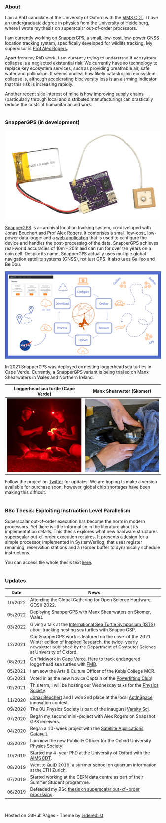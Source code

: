 ### About
I am a PhD candidate at the University of Oxford with the [AIMS CDT](https://aims.robots.ox.ac.uk/). I have an undergraduate degree in physics from the University of Heidelberg, where I wrote my thesis on superscalar out-of-order processors. <br>

I am currently working on [SnapperGPS](https://twitter.com/SnapperGPS), a small, low-cost, low-power GNSS location tracking system, specifically developed for wildlife tracking. My supervisor is [Prof Alex Rogers](http://www.cs.ox.ac.uk/people/alex.rogers/). <br>

Apart from my PhD work, I am currently trying to understand if ecosystem collapse is a neglected existential risk. We currently have no technology to replace key ecosystem services, such as providing breathable air, safe water and pollination. It seems unclear how likely catastrophic ecosystem collapse is, although accelerating biodiversity loss is an alarming indicator that this risk is increasing rapidly. <br>

Another recent side interest of mine is how improving supply chains (particularly through local and distributed manufacturing) can drastically reduce the costs of humanitarian aid work. <br><br>

### SnapperGPS (in development)
![SnapperGPS](./images/snappergps.png)

[SnapperGPS](https://twitter.com/SnapperGPS) is an archival location tracking system, co-developed with Jonas Beuchert and Prof Alex Rogers. It comprises a small, low-cost, low-power data logger and a [web application](https://snapper-gps.herokuapp.com/) that is used to configure the device and handles the post-processing of the data. SnapperGPS achieves real-world accuracies of 10m - 20m and can run for over ten years on a coin cell. Despite its name, SnapperGPS actually uses multiple global navigation satellite systems (GNSS), not just GPS. It also uses Galileo and BeiDou. <br>

![SnapperGPS](./images/slide.png)

In 2021 SnapperGPS was deployed on nesting loggerhead sea turtles in Cape Verde. Currently, a SnapperGPS variant is being trialled on Manx Shearwaters in Wales and Northern Ireland. <br>

Loggerhead sea turtle (Cape Verde)     | Manx Shearwater (Skomer)
:-------------------------:|:-------------------------:
![](./images/turtle.jpg)  |  ![](./images/bird.jpg)

Follow the project on [Twitter](https://twitter.com/SnapperGPS) for updates. We are hoping to make a version available for purchase soon, however, global chip shortages have been making this difficult. <br><br>


<!-- ### Oxford University Powerlifting Club
I am currently the Novice Captain for the [Oxford University Powerlifting Club](https://www.ouplc.co.uk/). If you are interested in getting started with lifting heavy weights, get in touch! <br>
When gyms closed, most of us couldn't train the way we wanted to. To make it through all those months, I started a weekly movie night for fellow lifters to hang out and watch silly strength sport related movies. Send me a message if you would like an invite to the WhatsApp group. <br> -->

<!-- ### Oxford University Physics Society
The [Oxford University Physics Society](https://oxford-physsoc.com/) organises talks, extracurricular classes and socials for anyone interested physics and its many applications. I am now the society's Media Officer after being the Publicity Officer for a year. You might know me as the occasional host of our Wednesday talks during the pandemic. <br>
Stay up to date on our events with our [facebook page](https://www.facebook.com/physsoc) or join our mailing list on our [website](https://oxford-physsoc.com/) to become a physics phriend! I also launched our [online store](https://shop.spreadshirt.co.uk/ou-physics-society-stash/all) for all your stash needs. <br> -->

### BSc Thesis: Exploiting Instruction Level Parallelism
Superscalar out-of-order execution has become the norm in modern processors. Yet there is little information in the literature about its implementation details. This thesis explores what new hardware structures superscalar out-of-order execution requires. It presents a design for a simple processor, implemented in SystemVerilog, that uses register renaming, reservation stations and a reorder buffer to dynamically schedule instructions. <br>

You can access the whole thesis text [here](https://raw.githubusercontent.com/amanda-matthes/amanda-matthes.github.io/master/docs/bachelor.pdf). <br><br>


### Updates

| Date          |News                                                                               |
|---------------|-----------------------------------------------------------------------------------|
| 10/2022       | Attending the Global Gathering for Open Science Hardware, GOSH 2022.              |
| 05/2022       | Deploying SnapperGPS with Manx Shearwaters on Skomer, Wales.                      |
| 03/2022       | Giving a talk at the [International Sea Turtle Symposium (ISTS)](https://www.ists40perth.com.au/) about tracking nesting sea turtles with SnapperGSP.|
| 12/2021       | Our SnapperGPS work is featured on the cover of the 2021 Winter edition of [Inspired Research](https://www.cs.ox.ac.uk/news-events/inspiredresearch.html), the twice-yearly newsletter published by the Department of Computer Science at University of Oxford.|
| 08/2021       | On fieldwork in Cape Verde. Here to track endangered loggerhead sea turtles with [FMB](https://fmb-maio.org/).|
| 05/2021       | I am now the Arts & Culture Officer of the Keble College MCR.                     |
| 05/2021       | Voted in as the new Novice Captain of the [Powerlifting Club](https://www.ouplc.co.uk/)!|
| 02/2021       | This term, I will be hosting our Wednesday talks for the [Physics Society](https://oxford-physsoc.com/).|
| 11/2020       | [Jonas Beuchert](http://users.ox.ac.uk/~kell5462/) and I won 2nd place at the local [ActInSpace](https://actinspace.org/) innovation contest.|
| 09/2020       | The OU Physics Society is part of the inaugural [Varsity Sci](https://fb.me/e/45U1Q5Ntf).|
| 07/2020       | Began my second mini-project with Alex Rogers on Snapshot GPS receivers.          |
| 04/2020       | Began a 10-week project with the [Satellite Applications Catapult](https://sa.catapult.org.uk/).|
| 03/2020       | I am now the new Publicity Officer for the Oxford University Physics Society!     |
| 10/2019       | Started my 4-year PhD at the University of Oxford with the [AIMS CDT](https://aims.robots.ox.ac.uk/).|
| 08/2019       | Went to [QuID](https://qid.ethz.ch/) 2019, a summer school on quantum information at the ETH Zurich.|
| 07/2019       | Started working at the CERN data centre as part of their Summer Student programme.|
| 06/2019       | Defended my BSc [thesis on superscalar out-of-order processing](https://github.com/amanda-matthes/amanda-matthes.github.io/blob/master/docs/bachelor.pdf).|


<!--

### Lecture Notes
Most of my lecture notes are not worth sharing but here are some that might help others taking these courses now (or similar ones).
I usually type out my lecture notes whenever the lecturer does not provide them or if the official notes are not useful. For me, lecture notes need to be searchable (so not handwritten), written in full sentences (so slides don't count) and concise but comprehensive. <br>
Sometimes I just like to type out lecture notes as a form of revision for the exam. <br>

#### English notes

[Introduction to Astrophysics and Cosmology](https://github.com/amanda-matthes/amanda-matthes.github.io/blob/master/docs/Introduction_to_Astrophysics_and_Cosmology.pdf)<br>
Held in the winter of 2017/2018 at the University of Manchester by Prof Gary Fuller and Prof Albert Zijlstra. This course is an introduction to stars, orbits, galaxies and cosmology.<br>

[Quantum Physics and Relativity](https://github.com/amanda-matthes/amanda-matthes.github.io/blob/master/docs/Quantum_Physics_and_Relativity.pdf)<br>
Held in the winter of 2017/2018 at the University of Manchester by Prof Brian Cox and Prof Jeffrey Forshaw. It is a very simple introduction to special relativity and quantum physics.<br>

[Applications of Quantum Physics](https://github.com/amanda-matthes/amanda-matthes.github.io/blob/master/docs/Applications_of_Quantum_Physics.pdf)<br>
Held in the winter of 2017/2018 at the University of Manchester by Prof Sean Freeman. The course introduces some interesting new technologies in which quantum phenomena like tunnelling and superposition are exploited. This is mostly just a typed out copy of the handwritten lecture notes with some comments by me.<br>

[Zeeman Spectroscopy](https://github.com/amanda-matthes/amanda-matthes.github.io/blob/master/docs/f44.pdf) <br>
This is a long evaluation for one of the many experiments that physics students at the University of Heidelberg have to do to get their BSc degree.<br>

#### German notes

[Experimentalphysik IV](https://github.com/amanda-matthes/amanda-matthes.github.io/blob/master/docs/Experimentalphysik_IV.pdf) <br>
Held in the summer of 2017 at the University of Heidelberg by Prof Johanna Stachel. Experimental physics IV is a course on nuclear and particle physics. <br> <br>

 -->




<br>


Hosted on GitHub Pages - Theme by [orderedlist](https://github.com/orderedlist)
